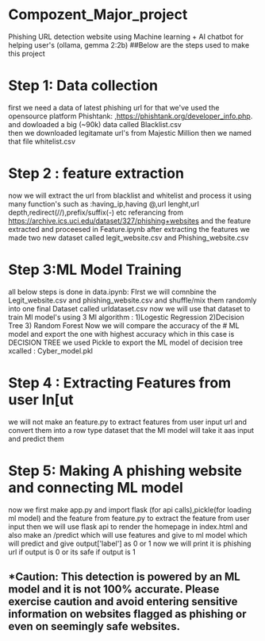 # Compozent_Major_project
Phishing URL detection website using Machine learning + AI chatbot for helping user's (ollama, gemma 2:2b)
##Below are the steps used to make this project
# Step 1: Data collection
first we need a data of latest phishing url for that we've used the opensource platform Phishtank: ,https://phishtank.org/developer_info.php. and dowloaded a big (~90k) data called Blacklist.csv	
then we downloaded legitamate url's from  Majestic Million then we named that file whitelist.csv

# Step 2 : feature extraction
now we will extract the url from blacklist and whitelist and process it using many function's such as :having_ip,having @,url lenght,url depth,redirect(//),prefix/suffix(-) etc 
	referancing from https://archive.ics.uci.edu/dataset/327/phishing+websites
 and the feature extracted and proceesed in Feature.ipynb 
 	after extracting the features we made two new dataset called legit_website.csv and Phishing_website.csv

# Step 3:ML Model Training
all below steps is done in data.ipynb:
FIrst we will comnbine the Legit_website.csv and phishing_website.csv and shuffle/mix them randomly
into one final Dataset called urldataset.csv
now we will use that dataset to train Ml model's using 3 Ml algorithm  : 1)Logestic Regression 2)Decision Tree 3) Random Forest 
		Now we will compare the accuracy of the # ML model and export the one with highest accuracy which in this case is DECISION TREE
	we used Pickle to export the ML model of decision tree xcalled : Cyber_model.pkl

 # Step 4 : Extracting Features from user In[ut
 we will not make an feature.py to extract features from user input url and convert them into a row type dataset that the Ml model will take it aas input and predict them
# Step 5: Making A phishing website and connecting ML model
now we first make app.py and import flask (for api calls),pickle(for loading ml model) and the feature from feature.py to extract the feature from user input
then we will use flask api to render the homepage in index.html and also make an /predict which will use features and give to ml model which will predict and give output['label'] as 0 or 1 now we will print it is phishing url if output is 0 or its safe if output is 1 


## *Caution: This detection is powered by an ML model and it is not 100% accurate. Please exercise caution and avoid entering sensitive information on websites flagged as phishing or even on seemingly safe websites.
